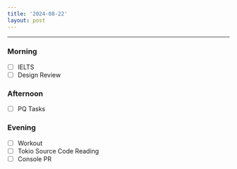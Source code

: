 ```yaml
---
title: '2024-08-22'
layout: post
---
```


---

### Morning

- [ ] IELTS
- [ ] Design Review

### Afternoon

- [ ] PQ Tasks

### Evening

- [ ] Workout
- [ ] Tokio Source Code Reading
- [ ] Console PR
